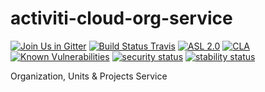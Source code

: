# activiti-cloud-org-service

[![Join Us in Gitter](https://badges.gitter.im/Activiti/Activiti7.svg)](https://gitter.im/Activiti/Activiti7?utm_source=badge&utm_medium=badge&utm_campaign=pr-badge&utm_content=badge)
[![Build Status Travis](https://travis-ci.org/Activiti/activiti-cloud-org-service.svg?branch=master)](https://travis-ci.org/Activiti/activiti-cloud-org-service)
[![ASL 2.0](https://img.shields.io/hexpm/l/plug.svg)](https://github.com/Activiti/activiti-cloud-org-service/blob/master/LICENSE.txt)
[![CLA](https://cla-assistant.io/readme/badge/Activiti/activiti-cloud-org-service)](https://cla-assistant.io/Activiti/activiti-cloud-org-service)
[![Known Vulnerabilities](https://snyk.io/test/github/Activiti/activiti-cloud-org-service/badge.svg)](https://snyk.io/test/github/Activiti/activiti-cloud-org-service)
[![security status](https://www.meterian.com/badge/gh/Activiti/activiti-cloud-org-service/security)](https://www.meterian.com/report/gh/Activiti/activiti-cloud-org-service)
[![stability status](https://www.meterian.com/badge/gh/Activiti/activiti-cloud-org-service/stability)](https://www.meterian.com/report/gh/Activiti/activiti-cloud-org-service)

Organization, Units &amp; Projects Service
